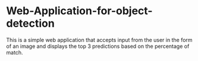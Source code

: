 # Web-Application-for-object-detection

This is a simple web application that accepts input from the user in the form of an image and displays the top 3 predictions based on the percentage of match.
